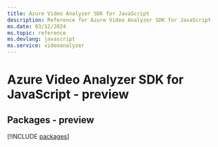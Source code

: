 ```yaml
---
title: Azure Video Analyzer SDK for JavaScript
description: Reference for Azure Video Analyzer SDK for JavaScript
ms.date: 03/12/2024
ms.topic: reference
ms.devlang: javascript
ms.service: videoanalyzer
---
```

# Azure Video Analyzer SDK for JavaScript - preview
## Packages - preview
[!INCLUDE [packages](video-analyzer-index.md)]